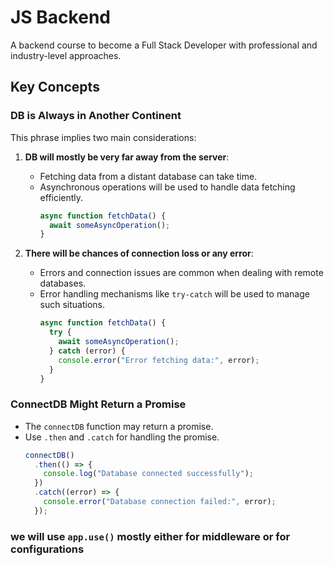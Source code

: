 # JS Backend

A backend course to become a Full Stack Developer with professional and industry-level approaches.

## Key Concepts

### DB is Always in Another Continent

This phrase implies two main considerations:

1. **DB will mostly be very far away from the server**:
   - Fetching data from a distant database can take time.
   - Asynchronous operations will be used to handle data fetching efficiently.
     ```javascript
     async function fetchData() {
       await someAsyncOperation();
     }
     ```

2. **There will be chances of connection loss or any error**:
   - Errors and connection issues are common when dealing with remote databases.
   - Error handling mechanisms like `try-catch` will be used to manage such situations.
     ```javascript
     async function fetchData() {
       try {
         await someAsyncOperation();
       } catch (error) {
         console.error("Error fetching data:", error);
       }
     }
     ```

### ConnectDB Might Return a Promise

- The `connectDB` function may return a promise.
- Use `.then` and `.catch` for handling the promise.
  ```javascript
  connectDB()
    .then(() => {
      console.log("Database connected successfully");
    })
    .catch((error) => {
      console.error("Database connection failed:", error);
    });
  ```

### we will use **`app.use()`** mostly either for middleware or for configurations